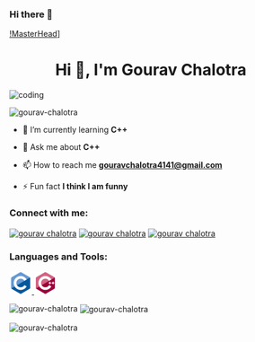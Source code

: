 ### Hi there 👋

<!--
**gourav-chalotra/gourav-chalotra** is a ✨ _special_ ✨ repository because its `README.md` (this file) appears on your GitHub profile.

Here are some ideas to get you started:

- 🔭 I’m currently working on ...
- 🌱 I’m currently learning ...
- 👯 I’m looking to collaborate on ...
- 🤔 I’m looking for help with ...
- 💬 Ask me about ...
- 📫 How to reach me: ...
- 😄 Pronouns: ...
- ⚡ Fun fact: ...
-->
[!MasterHead](https://c.tenor.com/mGgWY8RkgYMAAAAC/hello-world.gif)]
<h1 align="center">Hi 👋, I'm Gourav Chalotra</h1>
<img along = "right" alt = "coding" width = "900" src = "https://149695847.v2.pressablecdn.com/wp-content/uploads/2018/12/developer-dribbble.gif">
<p align="left"> <img src="https://komarev.com/ghpvc/?username=gourav-chalotra&label=Profile%20views&color=0e75b6&style=flat" alt="gourav-chalotra" /> </p>

- 🌱 I’m currently learning **C++**

- 💬 Ask me about **C++**

- 📫 How to reach me **gouravchalotra4141@gmail.com**

- ⚡ Fun fact **I think I am funny**

<h3 align="left">Connect with me:</h3>
<p align="left">
<a href="https://linkedin.com/in/gourav chalotra" target="blank"><img align="center" src="https://raw.githubusercontent.com/rahuldkjain/github-profile-readme-generator/master/src/images/icons/Social/linked-in-alt.svg" alt="gourav chalotra" height="30" width="40" /></a>
<a href="https://fb.com/gourav chalotra" target="blank"><img align="center" src="https://raw.githubusercontent.com/rahuldkjain/github-profile-readme-generator/master/src/images/icons/Social/facebook.svg" alt="gourav chalotra" height="30" width="40" /></a>
<a href="https://www.youtube.com/c/gourav chalotra" target="blank"><img align="center" src="https://raw.githubusercontent.com/rahuldkjain/github-profile-readme-generator/master/src/images/icons/Social/youtube.svg" alt="gourav chalotra" height="30" width="40" /></a>
</p>

<h3 align="left">Languages and Tools:</h3>
<p align="left"> <a href="https://www.cprogramming.com/" target="_blank" rel="noreferrer"> <img src="https://raw.githubusercontent.com/devicons/devicon/master/icons/c/c-original.svg" alt="c" width="40" height="40"/> </a> <a href="https://www.w3schools.com/cpp/" target="_blank" rel="noreferrer"> <img src="https://raw.githubusercontent.com/devicons/devicon/master/icons/cplusplus/cplusplus-original.svg" alt="cplusplus" width="40" height="40"/> </a> </p>

<p><img align="left" src="https://github-readme-stats.vercel.app/api/top-langs?username=gourav-chalotra&show_icons=true&locale=en&layout=compact" alt="gourav-chalotra" /></p>

<p>&nbsp;<img align="center" src="https://github-readme-stats.vercel.app/api?username=gourav-chalotra&show_icons=true&locale=en" alt="gourav-chalotra" /></p>

<p><img align="center" src="https://github-readme-streak-stats.herokuapp.com/?user=gourav-chalotra&" alt="gourav-chalotra" /></p>
